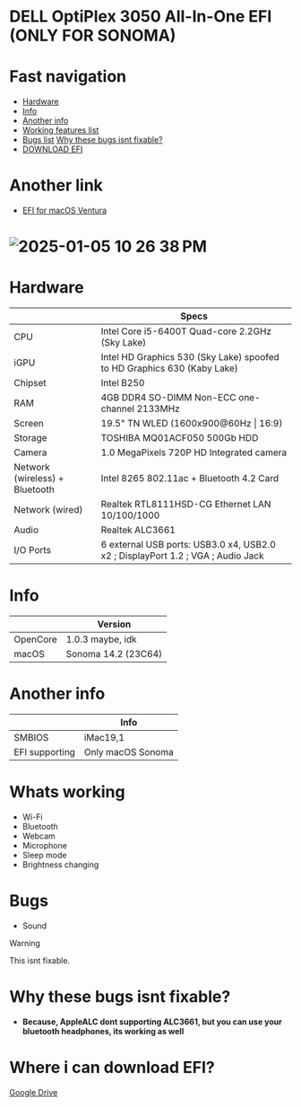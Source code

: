 # DELL OptiPlex 3050 All-In-One EFI (ONLY FOR SONOMA)

# Fast navigation
- [Hardware](#hardware)
- [Info](#info)
- [Another info](#another-info)
- [Working features list](#whats-working)
- [Bugs list](#bugs)  [Why these bugs isnt fixable?](#why-these-bugs-isnt-fixable)
- [DOWNLOAD EFI](#where-i-can-download-efi)

# Another link
- [EFI for macOS Ventura](https://github.com/lowplgr/DellOP3050AIO-ocefi)



# ![2025-01-05 10 26 38 PM](https://github.com/user-attachments/assets/e20fa1c6-baa7-4f93-afbb-7ce0ed6fef84)

# Hardware
|           | Specs |
| --------- | ----- |
| CPU       | Intel Core i5-6400T Quad-core 2.2GHz (Sky Lake) |
| iGPU      | Intel HD Graphics 530 (Sky Lake) spoofed to HD Graphics 630 (Kaby Lake) |
| Chipset   | Intel B250 |
| RAM       | 4GB DDR4 SO-DIMM Non-ECC one-channel 2133MHz |
| Screen    | 19.5" TN WLED (1600x900@60Hz \| 16:9) |
| Storage   | TOSHIBA MQ01ACF050 500Gb HDD |
| Camera    | 1.0 MegaPixels 720P HD Integrated camera |
| Network (wireless) + Bluetooth | Intel 8265 802.11ac + Bluetooth 4.2 Card |
| Network (wired) | Realtek RTL8111HSD-CG Ethernet LAN 10/100/1000 |
| Audio     | Realtek ALC3661 |
| I/O Ports | 6 external USB ports: USB3.0 x4, USB2.0 x2 ; DisplayPort 1.2 ; VGA ; Audio Jack |

# Info
|         | Version |
| ------- | ------- |
| OpenCore | 1.0.3 maybe, idk |
| macOS   | Sonoma 14.2 (23C64) |

# Another info
|        | Info |
| ------ | ---- |
| SMBIOS | iMac19,1 |
| EFI supporting | Only macOS Sonoma |

# Whats working
- Wi-Fi
- Bluetooth
- Webcam 
- Microphone
- Sleep mode
- Brightness changing

# Bugs
- Sound
> [!WARNING]
> This isnt fixable.

# Why these bugs isnt fixable?
- **Because, AppleALC dont supporting ALC3661, but you can use your bluetooth headphones, its working as well**

# Where i can download EFI?
[Google Drive](https://drive.google.com/file/d/18fARNaQPfgV0YKfrZcDteZK25Kh4uQJW/view?usp=share_link)









